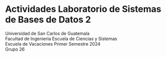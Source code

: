 # Actividades Laboratorio de Sistemas de Bases de Datos 2
Universidad de San Carlos de Guatemala  
Facultad de Ingeniería
Escuela de Ciencias y Sistemas  
Escuela de Vacaciones Primer Semestre 2024  
Grupo 26

